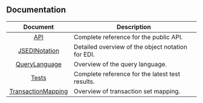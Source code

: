 ## Documentation

|Document|Description|
|:------:|-----------|
|[API](./API.md)|Complete reference for the public API.|
|[JSEDINotation](./JSEDINotation.md)|Detailed overview of the object notation for EDI.|
|[QueryLanguage](./QueryLanguage.md)|Overview of the query language.|
|[Tests](./Tests.md)|Complete reference for the latest test results.|
|[TransactionMapping](./TransactionMapping.md)|Overview of transaction set mapping.|